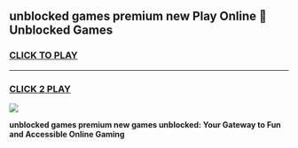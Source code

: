 
## unblocked games premium new Play Online 👋 Unblocked Games
<h3>
<a href="https://premium.freeplayer.one?title=unblocked_games_premium_new&ref=19F">CLICK TO PLAY</a></h3>
<hr>

<h3>
<a href="https://premium.freeplayer.one?title=unblocked_games_premium_new&ref=19F">CLICK 2 PLAY</a>
  
</h3>

<a href="https://premium.freeplayer.one?title=unblocked_games_premium_new&ref=19F"><img src="https://clearcache.store/games.png"></a>


**unblocked games premium new games unblocked: Your Gateway to Fun and Accessible Online Gaming**
